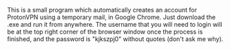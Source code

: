   This is a small program which automatically creates an account for ProtonVPN using a temporary mail, in Google Chrome.
  Just download the .exe and run it from anywhere.
  The username that you will need to login will be at the top right corner of the browser window once the process is finished,
and the password is "kjkszpj0" without quotes (don't ask me why).
